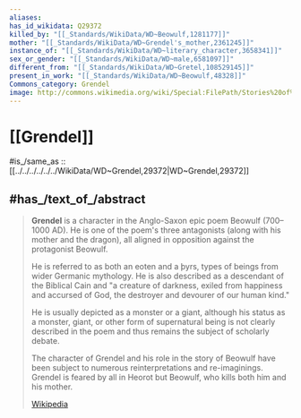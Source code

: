```yaml
---
aliases:
has_id_wikidata: Q29372
killed_by: "[[_Standards/WikiData/WD~Beowulf,1281177]]"
mother: "[[_Standards/WikiData/WD~Grendel's_mother,2361245]]"
instance_of: "[[_Standards/WikiData/WD~literary_character,3658341]]"
sex_or_gender: "[[_Standards/WikiData/WD~male,6581097]]"
different_from: "[[_Standards/WikiData/WD~Gretel,108529145]]"
present_in_work: "[[_Standards/WikiData/WD~Beowulf,48328]]"
Commons_category: Grendel
image: http://commons.wikimedia.org/wiki/Special:FilePath/Stories%20of%20beowulf%20grendel.jpg
---
```


# [[Grendel]] 

#is_/same_as :: [[../../../../../../WikiData/WD~Grendel,29372|WD~Grendel,29372]] 
## #has_/text_of_/abstract 

> **Grendel** is a character in the Anglo-Saxon epic poem Beowulf (700–1000 AD). 
> He is one of the poem's three antagonists (along with his mother and the dragon), 
> all aligned in opposition against the protagonist Beowulf. 
> 
> He is referred to as both an eoten and a þyrs, types of beings from wider Germanic mythology. 
> He is also described as a descendant of the Biblical Cain 
> and "a creature of darkness, exiled from happiness and accursed of God, 
> the destroyer and devourer of our human kind." 
> 
> He is usually depicted as a monster or a giant, 
> although his status as a monster, giant, or other form of supernatural being 
> is not clearly described in the poem and thus remains the subject of scholarly debate. 
> 
> The character of Grendel and his role in the story of Beowulf 
> have been subject to numerous reinterpretations and re-imaginings. 
> Grendel is feared by all in Heorot but Beowulf, who kills both him and his mother.
>
> [Wikipedia](https://en.wikipedia.org/wiki/Grendel) 

